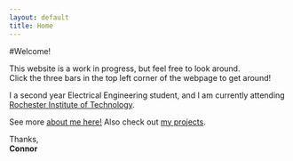 ```yaml
---
layout: default
title: Home
---
```


#Welcome!

This website is a work in progress, but feel free to look around. <br>
Click the three bars in the top left corner of the webpage to get around!

I a second year Electrical Engineering student, and I am currently 
attending [Rochester Institute of Technology](http://www.rit.edu).  

See more [about me here!](/about) Also check out [my projects](/projects).

Thanks, <br>
**Connor**


